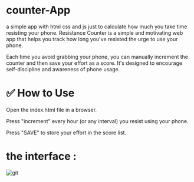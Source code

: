 # counter-App
a simple app with html css and js just to calculate how much you take time resisting your phone.
Resistance Counter is a simple and motivating web app that helps you track how long you've resisted the urge to use your phone.

Each time you avoid grabbing your phone, you can manually increment the counter and then save your effort as a score. It's designed to encourage self-discipline and awareness of phone usage.

# ✅ How to Use
Open the index.html file in a browser.

Press "increment" every hour (or any interval) you resist using your phone.

Press "SAVE" to store your effort in the score list.

# the interface :

![git](https://github.com/user-attachments/assets/09d90697-cd62-4c38-9ef3-5303b1247239)
